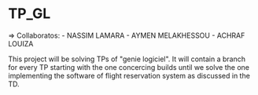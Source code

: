 # TP_GL

=> Collaboratos:
	- NASSIM LAMARA
	- AYMEN MELAKHESSOU
	- ACHRAF LOUIZA

This project will be solving TPs of "genie logiciel".
It will contain a branch for every TP starting with the one concercing builds until we solve the one implementing the software of flight reservation system as discussed in the TD.